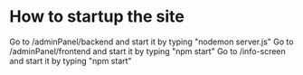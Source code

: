 # How to startup the site

Go to /adminPanel/backend and start it by typing "nodemon server.js"
Go to /adminPanel/frontend and start it by typing "npm start"
Go to /info-screen and start it by typing "npm start"

